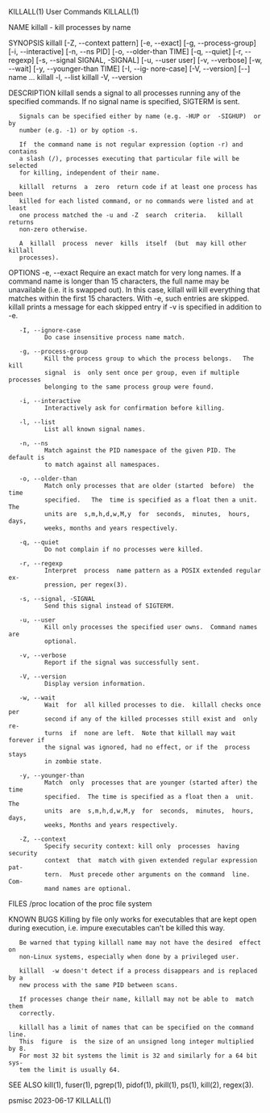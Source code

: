 KILLALL(1)                       User Commands                      KILLALL(1)

NAME
       killall - kill processes by name

SYNOPSIS
       killall [-Z, --context pattern] [-e, --exact] [-g, --process-group]
       [-i, --interactive] [-n, --ns PID] [-o, --older-than TIME]
       [-q, --quiet] [-r, --regexp] [-s, --signal SIGNAL, -SIGNAL] [-u, --user
       user] [-v, --verbose] [-w, --wait] [-y, --younger-than TIME] [-I, --ig‐
       nore-case] [-V, --version] [--] name ...
       killall -l, --list
       killall -V, --version

DESCRIPTION
       killall  sends  a  signal to all processes running any of the specified
       commands.  If no signal name is specified, SIGTERM is sent.

       Signals can be specified either by name (e.g. -HUP or  -SIGHUP)  or  by
       number (e.g. -1) or by option -s.

       If  the command name is not regular expression (option -r) and contains
       a slash (/), processes executing that particular file will be  selected
       for killing, independent of their name.

       killall  returns  a  zero  return code if at least one process has been
       killed for each listed command, or no commands were listed and at least
       one process matched the -u and -Z  search  criteria.   killall  returns
       non-zero otherwise.

       A  killall  process  never  kills  itself  (but  may kill other killall
       processes).

OPTIONS
       -e, --exact
              Require an exact match for very long names.  If a  command  name
              is  longer  than 15 characters, the full name may be unavailable
              (i.e.  it is swapped out).  In  this  case,  killall  will  kill
              everything  that  matches  within the first 15 characters.  With
              -e, such entries are skipped.  killall prints a message for each
              skipped entry if -v is specified in addition to -e.

       -I, --ignore-case
              Do case insensitive process name match.

       -g, --process-group
              Kill the process group to which the process belongs.   The  kill
              signal  is  only sent once per group, even if multiple processes
              belonging to the same process group were found.

       -i, --interactive
              Interactively ask for confirmation before killing.

       -l, --list
              List all known signal names.

       -n, --ns
              Match against the PID namespace of the given PID. The default is
              to match against all namespaces.

       -o, --older-than
              Match only processes that are older (started  before)  the  time
              specified.   The  time is specified as a float then a unit.  The
              units are  s,m,h,d,w,M,y  for  seconds,  minutes,  hours,  days,
              weeks, months and years respectively.

       -q, --quiet
              Do not complain if no processes were killed.

       -r, --regexp
              Interpret  process  name pattern as a POSIX extended regular ex‐
              pression, per regex(3).

       -s, --signal, -SIGNAL
              Send this signal instead of SIGTERM.

       -u, --user
              Kill only processes the specified user owns.  Command names  are
              optional.

       -v, --verbose
              Report if the signal was successfully sent.

       -V, --version
              Display version information.

       -w, --wait
              Wait  for  all killed processes to die.  killall checks once per
              second if any of the killed processes still exist and  only  re‐
              turns  if  none are left.  Note that killall may wait forever if
              the signal was ignored, had no effect, or if the  process  stays
              in zombie state.

       -y, --younger-than
              Match  only  processes that are younger (started after) the time
              specified.  The time is specified as a float then a  unit.   The
              units  are  s,m,h,d,w,M,y  for  seconds,  minutes,  hours, days,
              weeks, Months and years respectively.

       -Z, --context
              Specify security context: kill only  processes  having  security
              context  that  match with given extended regular expression pat‐
              tern.  Must precede other arguments on the command  line.   Com‐
              mand names are optional.

FILES
       /proc  location of the proc file system

KNOWN BUGS
       Killing  by  file  only works for executables that are kept open during
       execution, i.e. impure executables can't be killed this way.

       Be warned that typing killall name may not have the desired  effect  on
       non-Linux systems, especially when done by a privileged user.

       killall  -w doesn't detect if a process disappears and is replaced by a
       new process with the same PID between scans.

       If processes change their name, killall may not be able to  match  them
       correctly.

       killall has a limit of names that can be specified on the command line.
       This  figure  is  the size of an unsigned long integer multiplied by 8.
       For most 32 bit systems the limit is 32 and similarly for a 64 bit sys‐
       tem the limit is usually 64.

SEE ALSO
       kill(1),  fuser(1),  pgrep(1),  pidof(1),  pkill(1),  ps(1),   kill(2),
       regex(3).

psmisc                            2023-06-17                        KILLALL(1)
